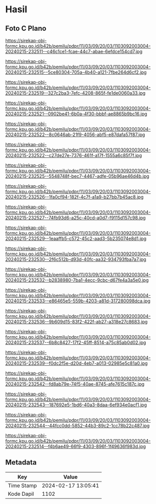 # Hasil

## Foto C Plano

https://sirekap-obj-formc.kpu.go.id/b42b/pemilu/pdpr/11/03/09/20/03/1103092003004-20240215-232511--c46c1ce1-fcae-44c7-abae-6efdce154cd7.jpg

https://sirekap-obj-formc.kpu.go.id/b42b/pemilu/pdpr/11/03/09/20/03/1103092003004-20240215-232515--5ce80304-705a-4b40-a121-7fbe264d6cf2.jpg

https://sirekap-obj-formc.kpu.go.id/b42b/pemilu/pdpr/11/03/09/20/03/1103092003004-20240215-232519--327c2ba3-7efc-4208-865f-fe1de0060a33.jpg

https://sirekap-obj-formc.kpu.go.id/b42b/pemilu/pdpr/11/03/09/20/03/1103092003004-20240215-232521--0902be41-6b0a-4f30-bbbf-ae8865b9bc16.jpg

https://sirekap-obj-formc.kpu.go.id/b42b/pemilu/pdpr/11/03/09/20/03/1103092003004-20240215-232522--8c0646ab-21f9-4056-abf5-e87dafa57f87.jpg

https://sirekap-obj-formc.kpu.go.id/b42b/pemilu/pdpr/11/03/09/20/03/1103092003004-20240215-232522--c27de27e-7376-461f-a17f-1555a6c85f7f.jpg

https://sirekap-obj-formc.kpu.go.id/b42b/pemilu/pdpr/11/03/09/20/03/1103092003004-20240215-232525--5548748f-bec7-4467-adfe-05b96ae46d4b.jpg

https://sirekap-obj-formc.kpu.go.id/b42b/pemilu/pdpr/11/03/09/20/03/1103092003004-20240215-232526--1fa0cf94-182f-4c7f-a1a9-b27bb7b45ac8.jpg

https://sirekap-obj-formc.kpu.go.id/b42b/pemilu/pdpr/11/03/09/20/03/1103092003004-20240215-232527--74fb93d6-a25c-40cd-a0d7-f9115d157c98.jpg

https://sirekap-obj-formc.kpu.go.id/b42b/pemilu/pdpr/11/03/09/20/03/1103092003004-20240215-232529--1eaaffb5-c572-45c2-aad3-5b235074e8d1.jpg

https://sirekap-obj-formc.kpu.go.id/b42b/pemilu/pdpr/11/03/09/20/03/1103092003004-20240215-232530--2f6c512b-d93d-40fc-aa32-934793fba7a7.jpg

https://sirekap-obj-formc.kpu.go.id/b42b/pemilu/pdpr/11/03/09/20/03/1103092003004-20240215-232532--b2838980-7ba1-4ecc-9cbc-d67fe4a3a5e0.jpg

https://sirekap-obj-formc.kpu.go.id/b42b/pemilu/pdpr/11/03/09/20/03/1103092003004-20240215-232533--e86465e5-559b-4203-a81d-317280098dca.jpg

https://sirekap-obj-formc.kpu.go.id/b42b/pemilu/pdpr/11/03/09/20/03/1103092003004-20240215-232536--9b609d15-83f2-422f-ab27-a318e27c8683.jpg

https://sirekap-obj-formc.kpu.go.id/b42b/pemilu/pdpr/11/03/09/20/03/1103092003004-20240215-232537--6b8c8427-17f2-45ff-8514-a75c85ab0d02.jpg

https://sirekap-obj-formc.kpu.go.id/b42b/pemilu/pdpr/11/03/09/20/03/1103092003004-20240215-232539--f0dc2f5e-d20d-4eb7-a013-02985e5c81a0.jpg

https://sirekap-obj-formc.kpu.go.id/b42b/pemilu/pdpr/11/03/09/20/03/1103092003004-20240215-232542--fd8ab79e-74f5-40ae-8745-afe7615c187c.jpg

https://sirekap-obj-formc.kpu.go.id/b42b/pemilu/pdpr/11/03/09/20/03/1103092003004-20240215-232543--187692e5-1bd6-40a3-8daa-6ef934e0acf1.jpg

https://sirekap-obj-formc.kpu.go.id/b42b/pemilu/pdpr/11/03/09/20/03/1103092003004-20240215-232544--44fcc0dd-5852-44b3-89c2-1cc78b22c487.jpg

https://sirekap-obj-formc.kpu.go.id/b42b/pemilu/pdpr/11/03/09/20/03/1103092003004-20240215-232514--f4b6ae49-66f9-4303-896f-1f49636f983d.jpg


## Metadata

| Key        | Value               |
| ---------- | ------------------- |
| Time Stamp | 2024-02-17 13:05:41 |
| Kode Dapil | 1102                |



